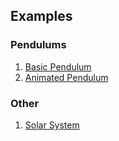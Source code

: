 ## Examples

### Pendulums

1. [Basic Pendulum](https://github.com/rjbourne/symphysics/wiki/Basic-Pendulum)
2. [Animated Pendulum](https://github.com/rjbourne/symphysics/wiki/Animated-Pendulum)

### Other

1. [Solar System](https://github.com/rjbourne/symphysics/wiki/Solar-System)